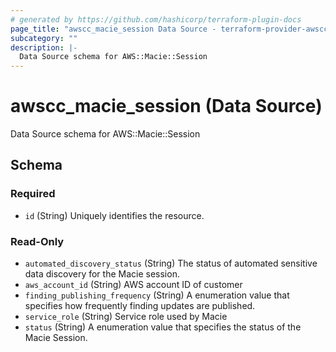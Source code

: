 ```yaml
---
# generated by https://github.com/hashicorp/terraform-plugin-docs
page_title: "awscc_macie_session Data Source - terraform-provider-awscc"
subcategory: ""
description: |-
  Data Source schema for AWS::Macie::Session
---
```


# awscc_macie_session (Data Source)

Data Source schema for AWS::Macie::Session



<!-- schema generated by tfplugindocs -->
## Schema

### Required

- `id` (String) Uniquely identifies the resource.

### Read-Only

- `automated_discovery_status` (String) The status of automated sensitive data discovery for the Macie session.
- `aws_account_id` (String) AWS account ID of customer
- `finding_publishing_frequency` (String) A enumeration value that specifies how frequently finding updates are published.
- `service_role` (String) Service role used by Macie
- `status` (String) A enumeration value that specifies the status of the Macie Session.
